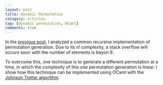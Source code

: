 ```yaml
---
layout: post
title: Dynamic Permutation
category: articles
tag: [dynamic permutation, OCaml]
comments: true
---
```


In the [previous post](http://channgo2203.github.io/permutations), I analyzed a common 
recursive implementation of permutation generation. Due to its n! complexity, a stack 
overflow will occurs soon with the number of elements is beyon 9.

To overcome this, one technique is to generate a different permutation at a time, 
in which the complexity of this one permutation generation is linear. I show how this 
technique can be implemented using OCaml with the 
[Johnson Trotter algorithm](https://en.wikipedia.org/wiki/Steinhaus–Johnson–Trotter_algorithm). 